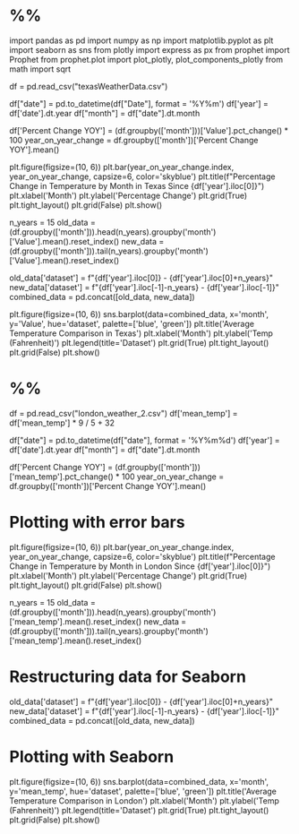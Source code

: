 
# %%
import pandas as pd
import numpy as np
import matplotlib.pyplot as plt
import seaborn as sns
from plotly import express as px
from prophet import Prophet
from prophet.plot import plot_plotly, plot_components_plotly
from math import sqrt

df = pd.read_csv("texasWeatherData.csv")

df["date"] = pd.to_datetime(df["Date"], format = '%Y%m')
df['year'] = df['date'].dt.year
df["month"] = df["date"].dt.month

df['Percent Change YOY'] = (df.groupby(['month']))['Value'].pct_change() * 100
year_on_year_change = df.groupby(['month'])['Percent Change YOY'].mean()

plt.figure(figsize=(10, 6))
plt.bar(year_on_year_change.index, year_on_year_change, capsize=6, color='skyblue')
plt.title(f"Percentage Change in Temperature by Month in Texas Since {df['year'].iloc[0]}")
plt.xlabel('Month')
plt.ylabel('Percentage Change')
plt.grid(True)
plt.tight_layout()
plt.grid(False)
plt.show()


n_years = 15
old_data = (df.groupby(['month'])).head(n_years).groupby('month')['Value'].mean().reset_index()
new_data = (df.groupby(['month'])).tail(n_years).groupby('month')['Value'].mean().reset_index()


old_data['dataset'] = f"{df['year'].iloc[0]} - {df['year'].iloc[0]+n_years}"
new_data['dataset'] = f"{df['year'].iloc[-1]-n_years} - {df['year'].iloc[-1]}"
combined_data = pd.concat([old_data, new_data])


plt.figure(figsize=(10, 6))
sns.barplot(data=combined_data, x='month', y='Value', hue='dataset', palette=['blue', 'green'])
plt.title('Average Temperature Comparison in Texas')
plt.xlabel('Month')
plt.ylabel('Temp (Fahrenheit)')
plt.legend(title='Dataset')
plt.grid(True)
plt.tight_layout()
plt.grid(False)
plt.show()



















# %%
df = pd.read_csv("london_weather_2.csv")
df['mean_temp'] =  df['mean_temp'] * 9 / 5 + 32

df["date"] = pd.to_datetime(df["date"], format = '%Y%m%d')
df['year'] = df['date'].dt.year
df["month"] = df["date"].dt.month

df['Percent Change YOY'] = (df.groupby(['month']))['mean_temp'].pct_change() * 100
year_on_year_change = df.groupby(['month'])['Percent Change YOY'].mean()

# Plotting with error bars
plt.figure(figsize=(10, 6))
plt.bar(year_on_year_change.index, year_on_year_change, capsize=6, color='skyblue')
plt.title(f"Percentage Change in Temperature by Month in London Since {df['year'].iloc[0]}")
plt.xlabel('Month')
plt.ylabel('Percentage Change')
plt.grid(True)
plt.tight_layout()
plt.grid(False)
plt.show()


n_years = 15
old_data = (df.groupby(['month'])).head(n_years).groupby('month')['mean_temp'].mean().reset_index()
new_data = (df.groupby(['month'])).tail(n_years).groupby('month')['mean_temp'].mean().reset_index()


# Restructuring data for Seaborn
old_data['dataset'] = f"{df['year'].iloc[0]} - {df['year'].iloc[0]+n_years}"
new_data['dataset'] = f"{df['year'].iloc[-1]-n_years} - {df['year'].iloc[-1]}"
combined_data = pd.concat([old_data, new_data])

# Plotting with Seaborn
plt.figure(figsize=(10, 6))
sns.barplot(data=combined_data, x='month', y='mean_temp', hue='dataset', palette=['blue', 'green'])
plt.title('Average Temperature Comparison in London')
plt.xlabel('Month')
plt.ylabel('Temp (Fahrenheit)')
plt.legend(title='Dataset')
plt.grid(True)
plt.tight_layout()
plt.grid(False)
plt.show()


